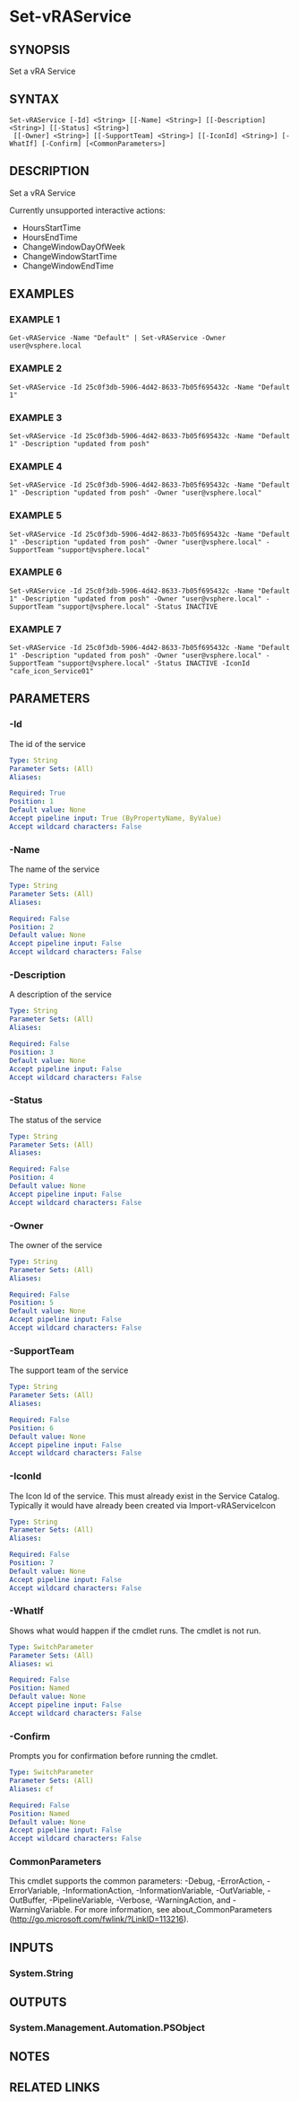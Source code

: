 # Set-vRAService

## SYNOPSIS
Set a vRA Service

## SYNTAX

```
Set-vRAService [-Id] <String> [[-Name] <String>] [[-Description] <String>] [[-Status] <String>]
 [[-Owner] <String>] [[-SupportTeam] <String>] [[-IconId] <String>] [-WhatIf] [-Confirm] [<CommonParameters>]
```

## DESCRIPTION
Set a vRA Service

Currently unsupported interactive actions:

* HoursStartTime
* HoursEndTime
* ChangeWindowDayOfWeek
* ChangeWindowStartTime
* ChangeWindowEndTime

## EXAMPLES

### EXAMPLE 1
```
Get-vRAService -Name "Default" | Set-vRAService -Owner user@vsphere.local
```

### EXAMPLE 2
```
Set-vRAService -Id 25c0f3db-5906-4d42-8633-7b05f695432c -Name "Default 1"
```

### EXAMPLE 3
```
Set-vRAService -Id 25c0f3db-5906-4d42-8633-7b05f695432c -Name "Default 1" -Description "updated from posh"
```

### EXAMPLE 4
```
Set-vRAService -Id 25c0f3db-5906-4d42-8633-7b05f695432c -Name "Default 1" -Description "updated from posh" -Owner "user@vsphere.local"
```

### EXAMPLE 5
```
Set-vRAService -Id 25c0f3db-5906-4d42-8633-7b05f695432c -Name "Default 1" -Description "updated from posh" -Owner "user@vsphere.local" -SupportTeam "support@vsphere.local"
```

### EXAMPLE 6
```
Set-vRAService -Id 25c0f3db-5906-4d42-8633-7b05f695432c -Name "Default 1" -Description "updated from posh" -Owner "user@vsphere.local" -SupportTeam "support@vsphere.local" -Status INACTIVE
```

### EXAMPLE 7
```
Set-vRAService -Id 25c0f3db-5906-4d42-8633-7b05f695432c -Name "Default 1" -Description "updated from posh" -Owner "user@vsphere.local" -SupportTeam "support@vsphere.local" -Status INACTIVE -IconId "cafe_icon_Service01"
```

## PARAMETERS

### -Id
The id of the service

```yaml
Type: String
Parameter Sets: (All)
Aliases:

Required: True
Position: 1
Default value: None
Accept pipeline input: True (ByPropertyName, ByValue)
Accept wildcard characters: False
```

### -Name
The name of the service

```yaml
Type: String
Parameter Sets: (All)
Aliases:

Required: False
Position: 2
Default value: None
Accept pipeline input: False
Accept wildcard characters: False
```

### -Description
A description of the service

```yaml
Type: String
Parameter Sets: (All)
Aliases:

Required: False
Position: 3
Default value: None
Accept pipeline input: False
Accept wildcard characters: False
```

### -Status
The status of the service

```yaml
Type: String
Parameter Sets: (All)
Aliases:

Required: False
Position: 4
Default value: None
Accept pipeline input: False
Accept wildcard characters: False
```

### -Owner
The owner of the service

```yaml
Type: String
Parameter Sets: (All)
Aliases:

Required: False
Position: 5
Default value: None
Accept pipeline input: False
Accept wildcard characters: False
```

### -SupportTeam
The support team of the service

```yaml
Type: String
Parameter Sets: (All)
Aliases:

Required: False
Position: 6
Default value: None
Accept pipeline input: False
Accept wildcard characters: False
```

### -IconId
The Icon Id of the service.
This must already exist in the Service Catalog.
Typically it would have already been created via Import-vRAServiceIcon

```yaml
Type: String
Parameter Sets: (All)
Aliases:

Required: False
Position: 7
Default value: None
Accept pipeline input: False
Accept wildcard characters: False
```

### -WhatIf
Shows what would happen if the cmdlet runs.
The cmdlet is not run.

```yaml
Type: SwitchParameter
Parameter Sets: (All)
Aliases: wi

Required: False
Position: Named
Default value: None
Accept pipeline input: False
Accept wildcard characters: False
```

### -Confirm
Prompts you for confirmation before running the cmdlet.

```yaml
Type: SwitchParameter
Parameter Sets: (All)
Aliases: cf

Required: False
Position: Named
Default value: None
Accept pipeline input: False
Accept wildcard characters: False
```

### CommonParameters
This cmdlet supports the common parameters: -Debug, -ErrorAction, -ErrorVariable, -InformationAction, -InformationVariable, -OutVariable, -OutBuffer, -PipelineVariable, -Verbose, -WarningAction, and -WarningVariable.
For more information, see about_CommonParameters (http://go.microsoft.com/fwlink/?LinkID=113216).

## INPUTS

### System.String

## OUTPUTS

### System.Management.Automation.PSObject

## NOTES

## RELATED LINKS
